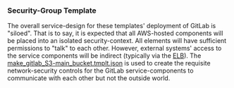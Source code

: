### Security-Group Template

The overall service-design for these templates' deployment of GitLab is "siloed". That is to say, it is expected that all AWS-hosted components will be placed into an isolated security-context. All elements will have sufficient permissions to "talk" to each other. However, external systems' access to the service components will be indirect (typically via the [ELB](ELBtemplate.md)). The [make_gitlab_S3-main_bucket.tmplt.json](/Templates/make_gitlab_S3-main_bucket.tmplt.json) is used to create the requisite network-security controls for the GitLab service-components to communicate with each other but not the outside world.
